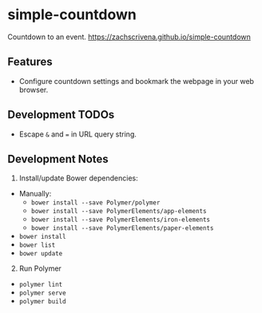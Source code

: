# simple-countdown

Countdown to an event. https://zachscrivena.github.io/simple-countdown

## Features

- Configure countdown settings and bookmark the webpage in your web browser.

## Development TODOs

- Escape `&` and `=` in URL query string.

## Development Notes

1. Install/update Bower dependencies:
  - Manually:
      - `bower install --save Polymer/polymer`
      - `bower install --save PolymerElements/app-elements`
      - `bower install --save PolymerElements/iron-elements`
      - `bower install --save PolymerElements/paper-elements`
  - `bower install`
  - `bower list`
  - `bower update`

2. Run Polymer
  - `polymer lint`
  - `polymer serve`
  - `polymer build`
